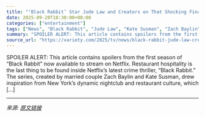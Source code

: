 ```yaml
---
title: "‘Black Rabbit’ Star Jude Law and Creators on That Shocking Final Death, Jake and Vince’s Destructive Relationship and More"
date: 2025-09-20T18:30:00+08:00
categories: ["entertainment"]
tags: ["News", "Black Rabbit", "Jude Law", "Kate Susman", "Zach Baylin"]
summary: "SPOILER ALERT: This article contains spoilers from the first season of &#8220;Black Rabbit&#8221; now available to stream on Netflix. Restaurant hospitality is the last thing to be found inside Netfli"
source_url: "https://variety.com/2025/tv/news/black-rabbit-jude-law-creators-jason-bateman-vince-death-1236524522/"
---
```


SPOILER ALERT: This article contains spoilers from the first season of &#8220;Black Rabbit&#8221; now available to stream on Netflix. Restaurant hospitality is the last thing to be found inside Netflix’s latest crime thriller, “Black Rabbit.” The series, created by married couple Zach Baylin and Kate Susman, drew inspiration from New York’s dynamic nightclub and restaurant culture, which [&#8230;]

---

*来源: [原文链接](https://variety.com/2025/tv/news/black-rabbit-jude-law-creators-jason-bateman-vince-death-1236524522/)*
